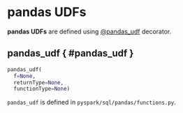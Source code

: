 # pandas UDFs

**pandas UDFs** are defined using [@pandas_udf](#pandas_udf) decorator.

## pandas_udf { #pandas_udf }

```py
pandas_udf(
  f=None,
  returnType=None,
  functionType=None)
```

`pandas_udf` is defined in `pyspark/sql/pandas/functions.py`.
